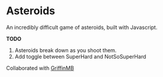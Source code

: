 Asteroids
=========

An incredibly difficult game of asteroids, built with Javascript.

**TODO**

1. Asteroids break down as you shoot them.
2. Add toggle between SuperHard and NotSoSuperHard 

Collaborated with [GriffinMB](https://github.com/GriffinMB)
